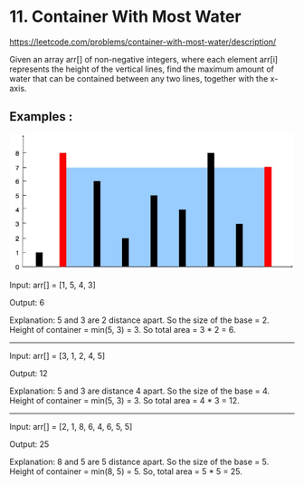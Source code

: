 # 11. Container With Most Water

https://leetcode.com/problems/container-with-most-water/description/

Given an array arr[] of non-negative integers, where each element arr[i] represents the height of the vertical lines, find the maximum amount of water that can be contained between any two lines, together with the x-axis.

## Examples :  
![alt text](image.png)

Input: arr[] = [1, 5, 4, 3]

Output: 6

Explanation: 5 and 3 are 2 distance apart. So the size of the base = 2. Height of container = min(5, 3) = 3. So total area = 3 * 2 = 6.

---

Input: arr[] = [3, 1, 2, 4, 5]

Output: 12

Explanation: 5 and 3 are distance 4 apart. So the size of the base = 4. Height of container = min(5, 3) = 3. So total area = 4 * 3 = 12.

---

Input: arr[] = [2, 1, 8, 6, 4, 6, 5, 5]

Output: 25

Explanation: 8 and 5 are 5 distance apart. So the size of the base = 5. Height of container = min(8, 5) = 5. So, total area = 5 * 5 = 25.